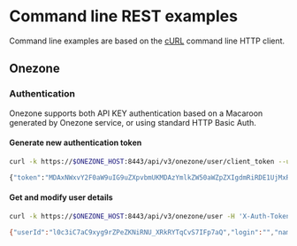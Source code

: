 # Command line REST examples
Command line examples are based on the [cURL](https://curl.haxx.se/) command line HTTP client.

## Onezone

### Authentication
Onezone supports both API KEY authentication based on a Macaroon generated by Onezone service, or using standard HTTP Basic Auth.

#### Generate new authentication token
```bash
curl -k https://$ONEZONE_HOST:8443/api/v3/onezone/user/client_token --user user:password

{"token":"MDAxNWxvY2F0aW9uIG9uZXpvbmUKMDAzYmlkZW50aWZpZXIgdmRiRDE1UjMxRW9BcnFIaFd1bmRmd2tBZGxxbkpSU1ZhYzNCaERwdzY4dwowMDFhY2lkIHRpbWUgPCAxNDk3MDIyNjQ1CjAwMmZzaWduYXR1cmUgyOf2OOM4LZaW3WrHdDj1jRzHCBgMMc3ma8kI7T6yWWMK"}
```

#### Get and modify user details
```bash
curl -k https://$ONEZONE_HOST:8443/api/v3/onezone/user -H 'X-Auth-Token:MDAxNWxvY2F0aW9uIG9uZXpvbmUKMDAzYmlkZW50aWZpZXIgdmRiRDE1UjMxRW9BcnFIaFd1bmRmd2tBZGxxbkpSU1ZhYzNCaERwdzY4dwowMDFhY2lkIHRpbWUgPCAxNDk3MDIyNjQ1CjAwMmZzaWduYXR1cmUgyOf2OOM4LZaW3WrHdDj1jRzHCBgMMc3ma8kI7T6yWWMK'

{"userId":"l0c3iC7aC9xyg9rZPeZKNiRNU_XRkRYTqCvS7IFp7aQ","login":"","name":"Bartosz Kryza","connectedAccounts":[{"provider_id":"plgrid","user_id":"plgkryza","login":"plgkryza","name":"Bartosz Kryza","email_list":["bkryza@example.com"]}],"alias":"","emailList":["bkryza@example.com"]}
```
